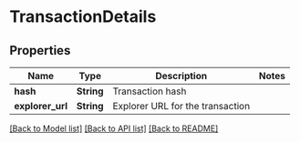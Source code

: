 # TransactionDetails

## Properties

Name | Type | Description | Notes
------------ | ------------- | ------------- | -------------
**hash** | **String** | Transaction hash | 
**explorer_url** | **String** | Explorer URL for the transaction | 

[[Back to Model list]](../README.md#documentation-for-models) [[Back to API list]](../README.md#documentation-for-api-endpoints) [[Back to README]](../README.md)


